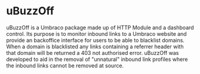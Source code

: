 # uBuzzOff #

uBuzzOff is a Umbraco package made up of HTTP Module and a dashboard control. Its purpose is to monitor inbound links to a Umbraco website and provide an backoffice interface for users to be able to blacklist domains. When a domain is blacklisted any links containing a referrer header with that domain will be returned a 403 not authorised error. uBuzzOff was developed to aid in the removal of "unnatural" inbound link profiles where the inbound links cannot be removed at source.